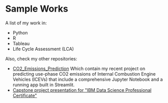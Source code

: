 # Sample Works

A list of my work in:
- Python
- R
- Tableau
- Life Cycle Assessment (LCA)

Also, check my other repositories:
- [CO2_Emissions_Prediction](https://github.com/hroshan/CO2_Emissions_Prediction) Which contain my recent project on predicting use-phase CO2 emissions of Internal Combustion Engine Vehicles (ICEVs) that include a comprehensive Jupyter Notebook and a running app built in Streamlit.
- [Capstone project presentation for "IBM Data Science Professional Certificate"](https://github.com/hroshan/IBMDSPC)

